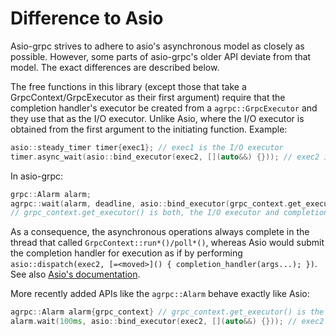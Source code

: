# Difference to Asio

Asio-grpc strives to adhere to asio's asynchronous model as closely as possible. However, some parts of asio-grpc's older API deviate from that model. The exact differences are described below.

The free functions in this library (except those that take a GrpcContext/GrpcExecutor as their first argument) require that the completion handler's executor be created from a `agrpc::GrpcExecutor` and they use that as the I/O executor. Unlike Asio, where the I/O executor is obtained from the first argument to the initiating function. Example:

```cpp
asio::steady_timer timer{exec1}; // exec1 is the I/O executor
timer.async_wait(asio::bind_executor(exec2, [](auto&&) {})); // exec2 is the completion handler executor
```

In asio-grpc:

```cpp
grpc::Alarm alarm;
agrpc::wait(alarm, deadline, asio::bind_executor(grpc_context.get_executor(), [](auto&&) {}));
// grpc_context.get_executor() is both, the I/O executor and completion handler executor
```

As a consequence, the asynchronous operations always complete in the thread that called `GrpcContext::run*()/poll*()`, whereas Asio would submit the completion handler for execution as if by performing `asio::dispatch(exec2, [=<moved>]() { completion_handler(args...); })`. See also [Asio's documentation](https://www.boost.org/doc/libs/1_79_0/doc/html/boost_asio/reference/asynchronous_operations.html).

More recently added APIs like the `agrpc::Alarm` behave exactly like Asio:

```cpp
agrpc::Alarm alarm{grpc_context} // grpc_context.get_executor() is the I/O executor
alarm.wait(100ms, asio::bind_executor(exec2, [](auto&&) {})); // exec2 is the completion handler executor
```
